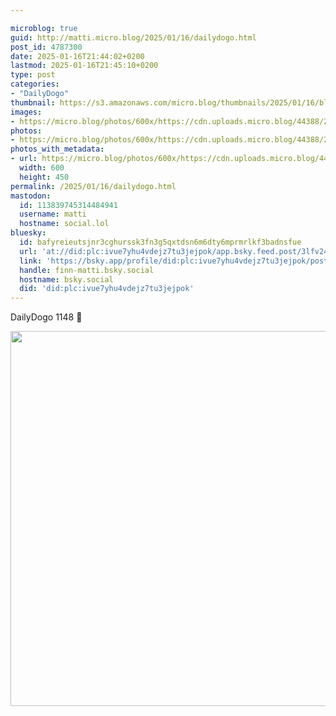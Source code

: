 ```yaml
---

microblog: true
guid: http://matti.micro.blog/2025/01/16/dailydogo.html
post_id: 4787300
date: 2025-01-16T21:44:02+0200
lastmod: 2025-01-16T21:45:10+0200
type: post
categories:
- "DailyDogo"
thumbnail: https://s3.amazonaws.com/micro.blog/thumbnails/2025/01/16/blog.martin-haehnel.de/b818822aef8c22da88280c10abe061e7.png
images:
- https://micro.blog/photos/600x/https://cdn.uploads.micro.blog/44388/2025/501bb88942eb423a89002720f61cf62d.jpg
photos:
- https://micro.blog/photos/600x/https://cdn.uploads.micro.blog/44388/2025/501bb88942eb423a89002720f61cf62d.jpg
photos_with_metadata:
- url: https://micro.blog/photos/600x/https://cdn.uploads.micro.blog/44388/2025/501bb88942eb423a89002720f61cf62d.jpg
  width: 600
  height: 450
permalink: /2025/01/16/dailydogo.html
mastodon:
  id: 113839745314484941
  username: matti
  hostname: social.lol
bluesky:
  id: bafyreieutsjnr3cghurssk3fn3g5qxtdsn6m6dty6mprmrlkf3badnsfue
  url: 'at://did:plc:ivue7yhu4vdejz7tu3jejpok/app.bsky.feed.post/3lfv24oobjt2d'
  link: 'https://bsky.app/profile/did:plc:ivue7yhu4vdejz7tu3jejpok/post/3lfv24oobjt2d'
  handle: finn-matti.bsky.social
  hostname: bsky.social
  did: 'did:plc:ivue7yhu4vdejz7tu3jejpok'
---
```

DailyDogo 1148 🐶

<img src="https://micro.blog/photos/600x/https://blog.martin-haehnel.de/uploads/2025/501bb88942eb423a89002720f61cf62d.jpg" width="600" alt="" />
